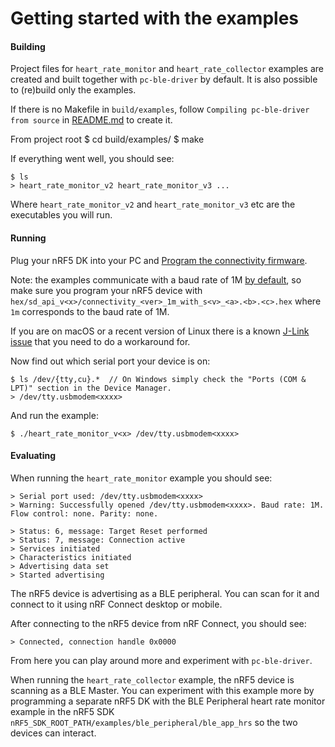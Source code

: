 # Getting started with the examples

#### Building

Project files for `heart_rate_monitor` and `heart_rate_collector` examples are created and built together with `pc-ble-driver` by default. It is also possible to (re)build only the examples.

If there is no Makefile in `build/examples`, follow `Compiling pc-ble-driver from source` in [README.md](/README.md#Compiling-pc-ble-driver-from-source) to create it.

From project root
    $ cd build/examples/
    $ make

If everything went well, you should see:

    $ ls
    > heart_rate_monitor_v2 heart_rate_monitor_v3 ...

Where `heart_rate_monitor_v2` and `heart_rate_monitor_v3` etc are the executables you will run.

#### Running

Plug your nRF5 DK into your PC and [Program the connectivity firmware](/README.md#Programming-connectivity-HEX-files).

Note: the examples communicate with a baud rate of 1M [by default](https://github.com/NordicSemiconductor/pc-ble-driver/blob/master/examples/heart_rate_monitor/main.c#L420), so make sure you program your nRF5 device with `hex/sd_api_v<x>/connectivity_<ver>_1m_with_s<v>_<a>.<b>.<c>.hex` where `1m` corresponds to the baud rate of 1M.

If you are on macOS or a recent version of Linux there is a known [J-Link issue](https://github.com/NordicSemiconductor/pc-ble-driver#macos-os-x) that you need to do a workaround for.

Now find out which serial port your device is on:

    $ ls /dev/{tty,cu}.*  // On Windows simply check the "Ports (COM & LPT)" section in the Device Manager.
    > /dev/tty.usbmodem<xxxx>

And run the example:

    $ ./heart_rate_monitor_v<x> /dev/tty.usbmodem<xxxx>

#### Evaluating

When running the `heart_rate_monitor` example you should see:

    > Serial port used: /dev/tty.usbmodem<xxxx>
    > Warning: Successfully opened /dev/tty.usbmodem<xxxx>. Baud rate: 1M. Flow control: none. Parity: none.

    > Status: 6, message: Target Reset performed
    > Status: 7, message: Connection active
    > Services initiated
    > Characteristics initiated
    > Advertising data set
    > Started advertising

The nRF5 device is advertising as a BLE peripheral. You can scan for it and connect to it using nRF Connect desktop or mobile.

After connecting to the nRF5 device from nRF Connect, you should see:

    > Connected, connection handle 0x0000

From here you can play around more and experiment with `pc-ble-driver`.

When running the `heart_rate_collector` example, the nRF5 device is scanning as a BLE Master. You can experiment with this example more by programming a separate nRF5 DK with the BLE Peripheral heart rate monitor example in the nRF5 SDK `nRF5_SDK_ROOT_PATH/examples/ble_peripheral/ble_app_hrs` so the two devices can interact.
